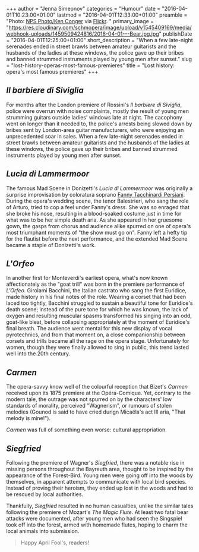 +++
author = "Jenna Simeonov"
categories = "Humour"
date = "2016-04-01T10:23:00+01:00"
lastmod = "2016-04-01T12:33:00+01:00"
preamble = "Photo: [NPS Photo/Ken Conger](https://creativecommons.org/licenses/by/2.0/legalcode) via [Flickr](https://www.flickr.com/photos/denalinps/6968121996). "
primary_image = "https://res.cloudinary.com/schmopera/image/upload/v1545409169/media/webhook-uploads/1459509424816/2016-04-01---Bear.jpg.jpg"
publishDate = "2016-04-01T12:25:00+01:00"
short_description = "When a few late-night serenades ended in street brawls between amateur guitarists and the husbands of the ladies at these windows, the police gave up their bribes and banned strummed instruments played by young men after sunset."
slug = "lost-history-operas-most-famous-premieres"
title = "Lost history: opera&#039;s most famous premieres"
+++

## *Il barbiere di Siviglia*

For months after the London premiere of Rossini's *Il barbiere di Siviglia*, police were overrun with noise complaints, mostly the result of young men strumming guitars outside ladies' windows late at night. The cacophony went on longer than it needed to, the police's arrests being slowed down by bribes sent by London-area guitar manufacturers, who were enjoying an unprecedented soar in sales. When a few late-night serenades ended in street brawls between amateur guitarists and the husbands of the ladies at these windows, the police gave up their bribes and banned strummed instruments played by young men after sunset.

## *Lucia di Lammermoor*

The famous Mad Scene in Donizetti's *Lucia di Lammermoor* was originally a surprise improvisation by coloratura soprano [Fanny Tacchinardi Persiani](https://en.wikipedia.org/wiki/Fanny_Tacchinardi_Persiani). During the opera's wedding scene, the tenor Balestrieri, who sang the role of Arturo, tried to cop a feel under Fanny's dress. She was so enraged that she broke his nose, resulting in a blood-soaked costume just in time for what was to be her simple death aria. As she appeared in her gruesome gown, the gasps from chorus and audience alike spurred on one of opera's most triumphant moments of "the show must go on". Fanny left a hefty tip for the flautist before the next performance, and the extended Mad Scene became a staple of Donizetti's work.

## *L'Orfeo*

In another first for Monteverdi's earliest opera, what's now known affectionately as the "goat trill" was born in the premiere performance of *L'Orfeo*. Girolami Bacchini, the Italian castrato who sang the first Euridice, made history in his final notes of the role. Wearing a corset that had been laced too tightly, Bacchini struggled to sustain a beautiful tone for Euridice's death scene; instead of the pure tone for which he was known, the lack of oxygen and resulting muscular spasms transformed his singing into an odd, goat-like bleat, before collapsing appropriately at the moment of Euridice's final breath. The audience went mental for this new display of vocal pyrotechnics, and from that moment on, a close companionship between corsets and trills became all the rage on the opera stage. Unfortunately for women, though they were finally allowed to sing in public, this trend lasted well into the 20th century.

## *Carmen*

The opera-savvy know well of the colourful reception that Bizet's *Carmen* received upon its 1875 premiere at the Opéra-Comique. Yet, contrary to the modern tale, the outrage was not spurred on by the characters' low standards of morality, perceived "Wagnerism", or rumours of stolen melodies (Gounod is said to have cried durign Micaëla's act III aria, "That melody is mine!").

*Carmen* was full of something even worse: cultural appropriation.

## *Siegfried*

Following the premiere of Wagner's *Siegfried*, there was a notable rise in missing persons throughout the Bayreuth area, thought to be inspired by the appearance of the Forest-Bird. Young men were going off into the woods by themselves, in apparent attempts to communicate with local bird species. Instead of proving their heroism, they ended up lost in the woods and had to be rescued by local authorities.

Thankfully, *Siegfried* resulted in no human casualties, unlike the similar tales following the premiere of Mozart's *The Magic Flute*. At least two fatal bear attacks were documented, after young men who had seen the Singspiel took off into the forest, armed with homemade flutes, hoping to charm the local animals into submission.

>Happy April Fool's, readers!
